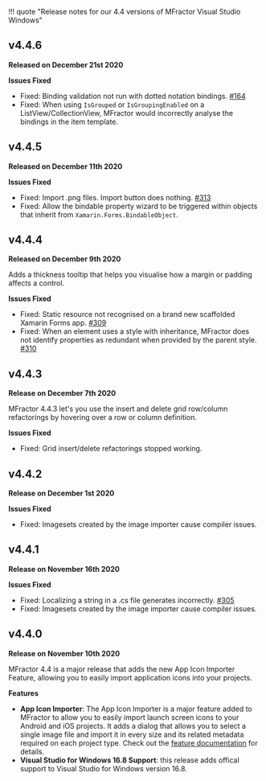 !!! quote "Release notes for our 4.4 versions of MFractor Visual Studio Windows"

## v4.4.6

**Released on December 21st 2020**

**Issues Fixed**

 * Fixed: Binding validation not run with dotted notation bindings. [#164](https://github.com/mfractor/mfractor-feedback/issues/164)
 * Fixed: When using `IsGrouped` or `IsGroupingEnabled` on a ListView/CollectionView, MFractor would incorrectly analyse the bindings in the item template.

## v4.4.5

**Released on December 11th 2020**

**Issues Fixed**

 * Fixed: Import .png files. Import button does nothing. [#313](https://github.com/mfractor/mfractor-feedback/issues/313)
 * Fixed: Allow the bindable property wizard to be triggered within objects that inherit from `Xamarin.Forms.BindableObject`.

## v4.4.4

**Released on December 9th 2020**

Adds a thickness tooltip that helps you visualise how a margin or padding affects a control.

**Issues Fixed**

 * Fixed: Static resource not recognised on a brand new scaffolded Xamarin Forms app. [#309](https://github.com/mfractor/mfractor-feedback/issues/309)
 * Fixed: When an element uses a style with inheritance, MFractor does not identify properties as redundant when provided by the parent style. [#310](https://github.com/mfractor/mfractor-feedback/issues/309)

## v4.4.3

**Release on December 7th 2020**

MFractor 4.4.3 let's you use the insert and delete grid row/column refactorings by hovering over a row or column definition.

**Issues Fixed**

 * Fixed: Grid insert/delete refactorings stopped working.

## v4.4.2

**Release on December 1st 2020**

**Issues Fixed**

 * Fixed: Imagesets created by the image importer cause compiler issues.

## v4.4.1

**Release on November 16th 2020**

**Issues Fixed**

 * Fixed: Localizing a string in a .cs file generates incorrectly. [#305](https://github.com/mfractor/mfractor-feedback/issues/305)
 * Fixed: Imagesets created by the image importer cause compiler issues.

## v4.4.0

**Release on November 10th 2020**

MFractor 4.4 is a major release that adds the new App Icon Importer Feature, allowing you to easily import application icons into your projects.

**Features**

* **App Icon Importer**: The App Icon Importer is a major feature added to MFractor to allow you to easily import launch screen icons to your Android and iOS projects. It adds a dialog that allows you to select a single image file and import it in every size and its related metadata required on each project type. Check out the [feature documentation](/image-management/app-icon-importer) for details.
* **Visual Studio for Windows 16.8 Support**: this release adds offical support to Visual Studio for Windows version 16.8.
